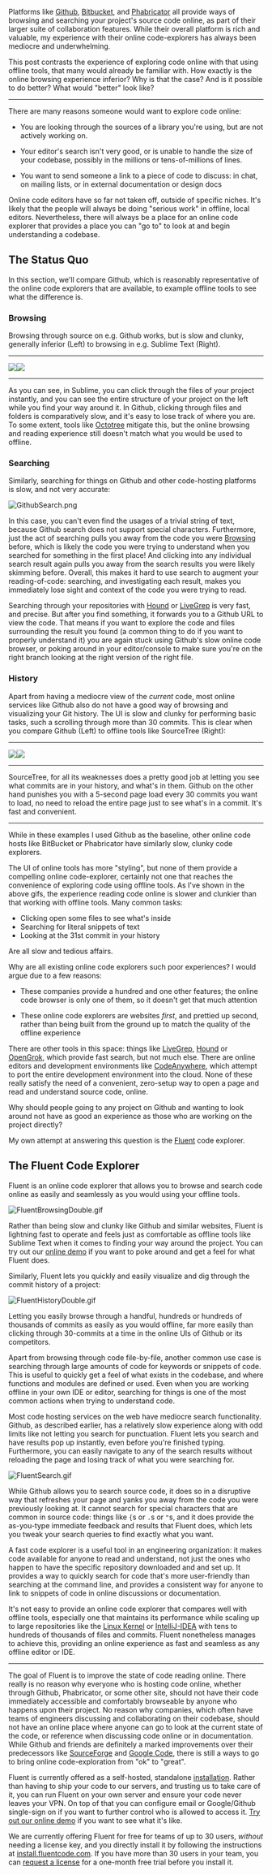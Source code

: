 Platforms like [Github], [Bitbucket], and [Phabricator] all provide ways of 
browsing and searching your project's source code online, as part of their 
larger suite of collaboration features. While their overall platform is rich
and valuable, my experience with their online code-explorers has always been 
mediocre and underwhelming.
 
This post contrasts the experience of exploring code online with that using
offline tools, that many would already be familiar with. How exactly is the 
online browsing experience inferior? Why is that the case? And is it possible
to do better? What would "better" look like?

[BitBucket]: https://bitbucket.org/product
[Phabricator]: https://www.phacility.com/
[Fluent]: http://www.fluentcode.com/
[Hound]: https://github.com/etsy/hound
[Github]: https://github.com/
[LiveGrep]: https://livegrep.com/search/linux
[OpenGrok]: http://opengrok.libreoffice.org/

-------------------------------------------------------------------------------

There are many reasons someone would want to explore code online: 

- You are looking through the sources of a library you're using, but 
  are not actively working on. 

- Your editor's search isn't very good, or is unable to handle the size of your
  codebase, possibly in the millions or tens-of-millions of lines.

- You want to send someone a link to a piece of code to discuss: in chat,
  on mailing lists, or in external documentation or design docs

Online code editors have so far not taken off, outside of specific niches. It's 
likely that the people will always be doing "serious work" in offline, local
editors. Nevertheless, there will always be a place for an online code explorer
that provides a place you can "go to" to look at and begin understanding a 
codebase.

## The Status Quo 

In this section, we'll compare Github, which
is reasonably representative of the online code explorers that are available,
to example offline tools to see what the difference is.
 
### Browsing

Browsing through source on e.g. Github works, but is slow and clunky,
generally inferior (Left) to browsing in e.g. Sublime Text (Right).
 
-------------------------------------------------------------------------------

<div style="display: flex; flex-direction: row;">
    <img style=" max-height: 500px" src="Reimagining/GithubBrowsing.gif" />
    <img style=" max-height: 500px" src="Reimagining/Sublime.gif" />
</div>

-------------------------------------------------------------------------------

As you can see, in Sublime, you can click through the files of your project 
instantly, and you can see the entire structure of your project on the left
while you find your way around it. In Github, clicking through files and 
folders is comparatively slow, and it's easy to lose track of where you are.
To some extent, tools like [Octotree] mitigate this, but the online browsing
and reading experience still doesn't match what you would be used to offline.

[Octotree]: https://chrome.google.com/webstore/detail/octotree/bkhaagjahfmjljalopjnoealnfndnagc

### Searching

Similarly, searching for things on Github and other code-hosting platforms is
slow, and not very accurate:

![GithubSearch.png](Reimagining/GithubSearch.png)

In this case, you can't even find the usages of a trivial string of text, 
because Github search does not support special characters. Furthermore, just
the act of searching pulls you away from the code you were 
[Browsing](#browsing) before, which is likely the code you were trying to 
understand when you searched for something in the first place! And clicking 
into any individual search result again pulls you away from the search results 
you were likely skimming before. Overall, this makes it hard to use search to
augment your reading-of-code: searching, and investigating each result, makes
you immediately lose sight and context of the code you were trying to read.

Searching through your repositories with [Hound] or [LiveGrep] is very fast, 
and precise. But after you find something, it forwards you to a Github URL to 
view the code. That means if you want to explore the code and files surrounding 
the result you found (a common thing to do if you want to properly understand 
it) you are again stuck using Github's slow online code browser, or poking 
around in your editor/console to make sure you're on the right branch looking 
at the right version of the right file.

### History

Apart from having a mediocre view of the *current* code, most online services
like Github also do not have a good way of browsing and visualizing your Git
history. The UI is slow and clunky for performing basic tasks, such a scrolling 
through more than 30 commits. This is clear when you compare Github (Left) to 
offline tools like SourceTree (Right):
 
-------------------------------------------------------------------------------

<div style="display: flex; flex-direction: row;">
    <img style=" max-height: 500px" src="Reimagining/GithubHistory.gif" />
    <img style=" max-height: 500px" src="Reimagining/SourceTree.gif" />
</div>

-------------------------------------------------------------------------------
 
SourceTree, for all its weaknesses
does a pretty good job at letting you see what commits are in your history,
and what's in them. Github on the other hand punishes you with a 5-second page 
load every 30 commits you want to load, no need to reload the entire page just 
to see what's in a commit. It's fast and convenient.

--------------------------------------------------------------------------------

While in these examples I used Github as the baseline, other online code hosts
like BitBucket or Phabricator have similarly slow, clunky code explorers.

The UI of online tools has more "styling", but none of them 
provide a compelling online code-explorer, certainly
not one that reaches the convenience of exploring code using offline tools. As
I've shown in the above gifs, the experience reading code online is slower and 
clunkier than that working with offline tools. Many common tasks:

- Clicking open some files to see what's inside
- Searching for literal snippets of text 
- Looking at the 31st commit in your history 

Are all slow and tedious affairs.

Why are all existing online code explorers such poor experiences? I would 
argue due to a few reasons:

- These companies provide a hundred and one other features; the online code 
  browser is only one of them, so it doesn't get that much attention
  
- These online code explorers are websites *first*, and prettied up second,
  rather than being built from the ground up to match the quality of the 
  offline experience

There are other tools in this space: things like [LiveGrep], [Hound] or 
[OpenGrok], which provide fast search, but not much else. There are online 
editors and development environments like [CodeAnywhere], which attempt to 
port the entire development environment into the cloud. None of these really
satisfy the need of a convenient, zero-setup way to open a page and read and 
understand source code, online.

[CodeAnywhere]: https://codeanywhere.com/

Why should people going to any project on Github and wanting to look around not 
have as good an experience as those who are working on the project directly? 

My own attempt at answering this question is the [Fluent] code explorer.

## The Fluent Code Explorer

Fluent is an online code explorer that allows you to browse and search code
online as easily and seamlessly as you would using your offline tools.

![FluentBrowsingDouble.gif](Reimagining/FluentBrowsingDouble.gif)

Rather than being slow and clunky like Github and similar websites, Fluent is
lightning fast to operate and feels just as comfortable as offline tools like 
Sublime Text when it comes to finding your way around the project. You can try 
out our [online demo](https://demo.fluentcode.com/) if you want to poke around 
and get a feel for what Fluent does.

Similarly, Fluent lets you quickly and easily visualize and dig through the 
commit history of a project:

![FluentHistoryDouble.gif](Reimagining/FluentHistoryDouble.gif)

Letting you easily browse through a handful, hundreds or hundreds of thousands
of commits as easily as you would offline, far more easily than clicking 
through 30-commits at a time in the online UIs of Github or its competitors. 

Apart from browsing through code file-by-file, another common use case is 
searching through large amounts of code for keywords or snippets of code. This
is useful to quickly get a feel of what exists in the codebase, and where 
functions and modules are defined or used. Even when you are working offline
in your own IDE or editor, searching for things is one of the most common
actions when trying to understand code.

Most code hosting services on the web have mediocre search functionality. 
Github, as described earlier, has a relatively slow experience along with
odd limits like not letting you search for punctuation. Fluent lets you search 
and have results pop up instantly, even before you're
finished typing. Furthermore, you can easily navigate to any of the search
results without reloading the page and losing track of what you were searching
for.

![FluentSearch.gif](Reimagining/FluentSearch.gif)

While Github allows you to search source 
code, it does so in a disruptive way that refreshes your page and yanks you 
away from the code you were previously looking at. It cannot search for special
characters that are common in source code: things like `{`s or `.`s or `"`s, 
and it does provide the as-you-type immediate feedback and results that Fluent
does, which lets you tweak your search queries to find exactly what you want.

A fast code explorer is a useful tool in an engineering organization: it makes
code available for anyone to read and understand, not just the ones who happen
to have the specific repository downloaded and and set up. It provides a way 
to quickly search for code that's more user-friendly than searching at the 
command line, and provides a consistent way for anyone to link to snippets of 
code in online discussions or documentation.

It's not easy to provide an online code explorer that compares well with 
offline tools, especially one that maintains its performance while scaling up 
to large repositories like the [Linux Kernel] or [IntelliJ-IDEA] with tens to
hundreds of thousands of files and commits. Fluent nonetheless manages to 
achieve this, providing an online experience as fast and seamless as any 
offline editor or IDE.

[Linux Kernel]: https://demo.fluentcode.com/source/linux/master/master
[IntelliJ-IDEA]: https://demo.fluentcode.com/source/intellij-community/master/master

--------------------------------------------------------------------------------

The goal of Fluent is to improve the state of code reading online. There really
is no reason why everyone who is hosting code online, whether through Github,
Phabricator, or some other site, should not have their code immediately 
accessible and comfortably browseable by anyone who happens upon their project. 
No reason why companies, which often have teams of engineers discussing and 
collaborating on their codebase, should not have an online place where anyone 
can go to look at the current state of the code, or reference when discussing
code online or in documentation. While Github and friends are definitely a 
marked improvements over their predecessors like [SourceForge] and [Google Code],
there is still a ways to go to bring online code-exploration from "ok" to 
"great".

[Google Code]: https://code.google.com/
[SourceForge]: https://sourceforge.net/

Fluent is currently offered as a self-hosted, standalone 
[installation](http://install.fluentcode.com/). 
Rather than having to ship your code to our servers, and trusting us to take 
care of it, you can run Fluent on your own server and ensure your code never 
leaves your VPN. On top of that you can configure email or Google/Github 
single-sign on if you want to further control who is allowed to access it.
[Try out our online demo](https://demo.fluentcode.com/) if you want to see what
it's like.

We are currently offering Fluent for free for teams of up to 30 users, 
*without* needing a license key, and you directly install it by following the 
instructions at [install.fluentcode.com](http://install.fluentcode.com/). If 
you have more than 30 users in your team, you can 
[request a license](http://www.fluentcode.com/free-trial) for a one-month free 
trial before you install it.
